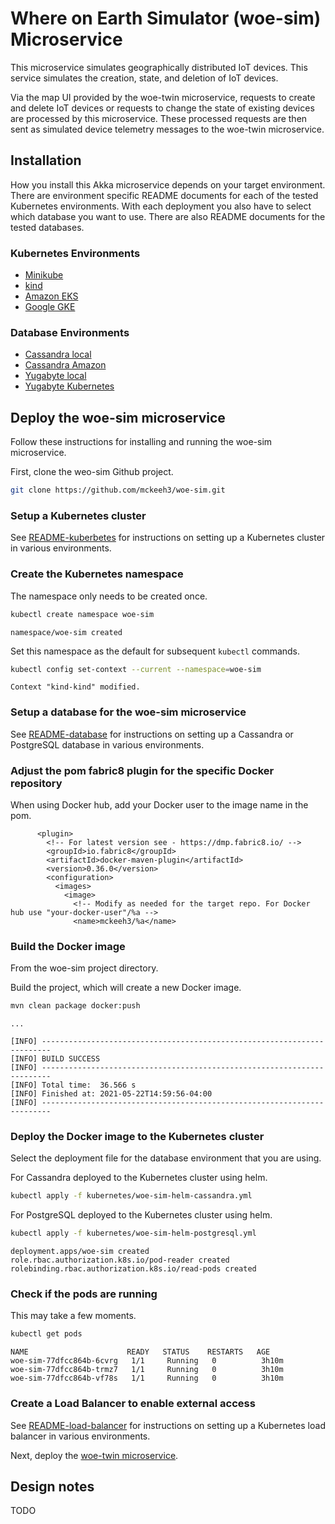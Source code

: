 # Where on Earth Simulator (woe-sim) Microservice

This microservice simulates geographically distributed IoT devices. This service simulates the creation, state, and deletion of IoT devices.

Via the map UI provided by the woe-twin microservice, requests to create and delete IoT devices or requests to change the state of existing devices are processed by this microservice. These processed requests are then sent as simulated device telemetry messages to the woe-twin microservice.

## Installation

How you install this Akka microservice depends on your target environment. There are environment specific README documents for each of the tested Kubernetes environments. With each deployment you also have to select which database you want to use. There are also README documents for the tested databases.

### Kubernetes Environments

* [Minikube](https://github.com/mckeeh3/woe-sim/blob/master/README-minikube.md)
* [kind](https://github.com/mckeeh3/woe-sim/blob/master/README-kind.md)
* [Amazon EKS](https://github.com/mckeeh3/woe-sim/blob/master/README-amazon-eks.md)
* [Google GKE](https://github.com/mckeeh3/woe-sim/blob/master/README-google-gke.md)

### Database Environments

* [Cassandra local](https://github.com/mckeeh3/woe-sim/blob/master/README-database-cassandra-local.md)
* [Cassandra Amazon](https://github.com/mckeeh3/woe-sim/blob/master/README-database-cassandra-amazon.md)
* [Yugabyte local](https://github.com/mckeeh3/woe-sim/blob/master/README-database-yugabyte-kubernetes.md)
* [Yugabyte Kubernetes](https://github.com/mckeeh3/woe-sim/blob/master/README-database-yugabyte-kubernetes.md)

## Deploy the woe-sim microservice

Follow these instructions for installing and running the woe-sim microservice.

First, clone the weo-sim Github project.

~~~bash
git clone https://github.com/mckeeh3/woe-sim.git
~~~

### Setup a Kubernetes cluster

See [README-kuberbetes](https://github.com/mckeeh3/woe-sim/blob/master/README-kubernetes.md) for instructions on setting up a Kubernetes cluster in various environments.

### Create the Kubernetes namespace

The namespace only needs to be created once.

~~~bash
kubectl create namespace woe-sim
~~~

~~~text
namespace/woe-sim created
~~~

Set this namespace as the default for subsequent `kubectl` commands.

~~~bash
kubectl config set-context --current --namespace=woe-sim
~~~

~~~text
Context "kind-kind" modified.
~~~

### Setup a database for the woe-sim microservice

See [README-database](https://github.com/mckeeh3/woe-sim/blob/master/README-database.md) for instructions on setting up a Cassandra or PostgreSQL database in various environments.

### Adjust the pom fabric8 plugin for the specific Docker repository

When using Docker hub, add your Docker user to the image name in the pom.

~~~text
      <plugin>
        <!-- For latest version see - https://dmp.fabric8.io/ -->
        <groupId>io.fabric8</groupId>
        <artifactId>docker-maven-plugin</artifactId>
        <version>0.36.0</version>
        <configuration>
          <images>
            <image>
              <!-- Modify as needed for the target repo. For Docker hub use "your-docker-user"/%a -->
              <name>mckeeh3/%a</name>
~~~

### Build the Docker image

From the woe-sim project directory.

Build the project, which will create a new Docker image.

~~~bash
mvn clean package docker:push
~~~

~~~text
...

[INFO] ------------------------------------------------------------------------
[INFO] BUILD SUCCESS
[INFO] ------------------------------------------------------------------------
[INFO] Total time:  36.566 s
[INFO] Finished at: 2021-05-22T14:59:56-04:00
[INFO] ------------------------------------------------------------------------
~~~

### Deploy the Docker image to the Kubernetes cluster

Select the deployment file for the database environment that you are using.

For Cassandra deployed to the Kubernetes cluster using helm.

~~~bash
kubectl apply -f kubernetes/woe-sim-helm-cassandra.yml
~~~

For PostgreSQL deployed to the Kubernetes cluster using helm.

~~~bash
kubectl apply -f kubernetes/woe-sim-helm-postgresql.yml
~~~

~~~text
deployment.apps/woe-sim created
role.rbac.authorization.k8s.io/pod-reader created
rolebinding.rbac.authorization.k8s.io/read-pods created
~~~

### Check if the pods are running

This may take a few moments.

~~~bash
kubectl get pods
~~~

~~~text
NAME                      READY   STATUS    RESTARTS   AGE
woe-sim-77dfcc864b-6cvrg   1/1     Running   0          3h10m
woe-sim-77dfcc864b-trmz7   1/1     Running   0          3h10m
woe-sim-77dfcc864b-vf78s   1/1     Running   0          3h10m
~~~

### Create a Load Balancer to enable external access

See [README-load-balancer](https://github.com/mckeeh3/woe-sim/blob/master/README-load-balancer.md) for instructions on setting up a Kubernetes load balancer in various environments.

Next, deploy the [woe-twin microservice](https://github.com/mckeeh3/woe-twin).

## Design notes

TODO
